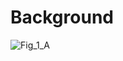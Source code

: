 # Background




![Fig_1_A](https://github.com/idec-teams/2023_Evolution_Suisse/assets/91744358/0285e8de-6b6c-4146-ad1c-1590f4acb931)
